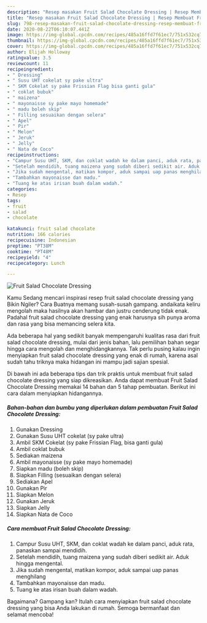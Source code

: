 ```yaml
---
description: "Resep masakan Fruit Salad Chocolate Dressing | Resep Membuat Fruit Salad Chocolate Dressing Yang Lezat"
title: "Resep masakan Fruit Salad Chocolate Dressing | Resep Membuat Fruit Salad Chocolate Dressing Yang Lezat"
slug: 798-resep-masakan-fruit-salad-chocolate-dressing-resep-membuat-fruit-salad-chocolate-dressing-yang-lezat
date: 2020-08-22T06:10:07.441Z
image: https://img-global.cpcdn.com/recipes/485a16ffd7f61ec7/751x532cq70/fruit-salad-chocolate-dressing-foto-resep-utama.jpg
thumbnail: https://img-global.cpcdn.com/recipes/485a16ffd7f61ec7/751x532cq70/fruit-salad-chocolate-dressing-foto-resep-utama.jpg
cover: https://img-global.cpcdn.com/recipes/485a16ffd7f61ec7/751x532cq70/fruit-salad-chocolate-dressing-foto-resep-utama.jpg
author: Elijah Holloway
ratingvalue: 3.5
reviewcount: 11
recipeingredient:
- " Dressing"
- " Susu UHT cokelat sy pake ultra"
- " SKM Cokelat sy pake Frissian Flag bisa ganti gula"
- " coklat bubuk"
- " maizena"
- " mayonaisse sy pake mayo homemade"
- " madu boleh skip"
- " Filling sesuaikan dengan selera"
- " Apel"
- " Pir"
- " Melon"
- " Jeruk"
- " Jelly"
- " Nata de Coco"
recipeinstructions:
- "Campur Susu UHT, SKM, dan coklat wadah ke dalam panci, aduk rata, panaskan sampai mendidih."
- "Setelah mendidih, tuang maizena yang sudah diberi sedikit air. Aduk hingga mengental."
- "Jika sudah mengental, matikan kompor, aduk sampai uap panas menghilang"
- "Tambahkan mayonaisse dan madu."
- "Tuang ke atas irisan buah dalam wadah."
categories:
- Resep
tags:
- fruit
- salad
- chocolate

katakunci: fruit salad chocolate 
nutrition: 166 calories
recipecuisine: Indonesian
preptime: "PT38M"
cooktime: "PT48M"
recipeyield: "4"
recipecategory: Lunch

---
```



![Fruit Salad Chocolate Dressing](https://img-global.cpcdn.com/recipes/485a16ffd7f61ec7/751x532cq70/fruit-salad-chocolate-dressing-foto-resep-utama.jpg)

Kamu Sedang mencari inspirasi resep fruit salad chocolate dressing yang Bikin Ngiler? Cara Buatnya memang susah-susah gampang. andaikata keliru mengolah maka hasilnya akan hambar dan justru cenderung tidak enak. Padahal fruit salad chocolate dressing yang enak harusnya sih punya aroma dan rasa yang bisa memancing selera kita.



Ada beberapa hal yang sedikit banyak mempengaruhi kualitas rasa dari fruit salad chocolate dressing, mulai dari jenis bahan, lalu pemilihan bahan segar hingga cara mengolah dan menghidangkannya. Tak perlu pusing kalau ingin menyiapkan fruit salad chocolate dressing yang enak di rumah, karena asal sudah tahu triknya maka hidangan ini mampu jadi sajian spesial.


Di bawah ini ada beberapa tips dan trik praktis untuk membuat fruit salad chocolate dressing yang siap dikreasikan. Anda dapat membuat Fruit Salad Chocolate Dressing memakai 14 bahan dan 5 tahap pembuatan. Berikut ini cara dalam menyiapkan hidangannya.

<!--inarticleads1-->

##### Bahan-bahan dan bumbu yang diperlukan dalam pembuatan Fruit Salad Chocolate Dressing:

1. Gunakan  Dressing
1. Gunakan  Susu UHT cokelat (sy pake ultra)
1. Ambil  SKM Cokelat (sy pake Frissian Flag, bisa ganti gula)
1. Ambil  coklat bubuk
1. Sediakan  maizena
1. Ambil  mayonaisse (sy pake mayo homemade)
1. Siapkan  madu (boleh skip)
1. Siapkan  Filling (sesuaikan dengan selera)
1. Sediakan  Apel
1. Gunakan  Pir
1. Siapkan  Melon
1. Gunakan  Jeruk
1. Siapkan  Jelly
1. Siapkan  Nata de Coco




<!--inarticleads2-->

##### Cara membuat Fruit Salad Chocolate Dressing:

1. Campur Susu UHT, SKM, dan coklat wadah ke dalam panci, aduk rata, panaskan sampai mendidih.
1. Setelah mendidih, tuang maizena yang sudah diberi sedikit air. Aduk hingga mengental.
1. Jika sudah mengental, matikan kompor, aduk sampai uap panas menghilang
1. Tambahkan mayonaisse dan madu.
1. Tuang ke atas irisan buah dalam wadah.




Bagaimana? Gampang kan? Itulah cara menyiapkan fruit salad chocolate dressing yang bisa Anda lakukan di rumah. Semoga bermanfaat dan selamat mencoba!
